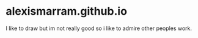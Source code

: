 # alexismarram.github.io

I like to draw but im not really good so i like to admire other peoples work.
